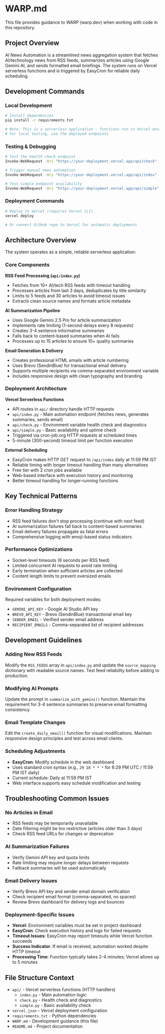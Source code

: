 # WARP.md

This file provides guidance to WARP (warp.dev) when working with code in this repository.

## Project Overview

AI News Automation is a streamlined news aggregation system that fetches AI/technology news from RSS feeds, summarizes articles using Google Gemini AI, and sends formatted email briefings. The system runs on Vercel serverless functions and is triggered by EasyCron for reliable daily scheduling.

## Development Commands

### Local Development
```bash
# Install dependencies
pip install -r requirements.txt

# Note: This is a serverless application - functions run in Vercel environment
# For local testing, use the deployed endpoints
```

### Testing & Debugging
```bash
# Test the health check endpoint
Invoke-WebRequest -Uri "https://your-deployment.vercel.app/api/check"

# Trigger manual news automation
Invoke-WebRequest -Uri "https://your-deployment.vercel.app/api/index"

# Test simple endpoint availability
Invoke-WebRequest -Uri "https://your-deployment.vercel.app/api/simple"
```

### Deployment Commands
```bash
# Deploy to Vercel (requires Vercel CLI)
vercel deploy

# Or connect GitHub repo to Vercel for automatic deployments
```

## Architecture Overview

The system operates as a simple, reliable serverless application:

### Core Components

**RSS Feed Processing (`api/index.py`)**
- Fetches from 10+ AI/tech RSS feeds with timeout handling
- Processes articles from last 3 days, deduplicates by title similarity
- Limits to 5 feeds and 30 articles to avoid timeout issues
- Extracts clean source names and formats article metadata

**AI Summarization Pipeline**
- Uses Google Gemini 2.5 Pro for article summarization
- Implements rate limiting (1-second delays every 8 requests)
- Creates 3-4 sentence informative summaries
- Falls back to content-based summaries when AI fails
- Processes up to 15 articles to ensure 10+ quality summaries

**Email Generation & Delivery**
- Creates professional HTML emails with article numbering
- Uses Brevo (SendinBlue) for transactional email delivery
- Supports multiple recipients via comma-separated environment variable
- Includes responsive design with clean typography and branding

### Deployment Architecture

**Vercel Serverless Functions**
- API routes in `api/` directory handle HTTP requests
- `api/index.py` - Main automation endpoint (fetches news, generates summaries, sends email)
- `api/check.py` - Environment variable health check and diagnostics
- `api/simple.py` - Basic availability and uptime check
- Triggered via cron-job.org HTTP requests at scheduled times
- 5-minute (300-second) timeout limit per function execution

**External Scheduling**
- EasyCron makes HTTP GET request to `/api/index` daily at 11:59 PM IST
- Reliable timing with longer timeout handling than many alternatives
- Free tier with 2 cron jobs available
- Web-based interface with execution history and monitoring
- Better timeout handling for longer-running functions

## Key Technical Patterns

### Error Handling Strategy
- RSS feed failures don't stop processing (continue with next feed)
- AI summarization failures fall back to content-based summaries
- Email delivery failures propagate as fatal errors
- Comprehensive logging with emoji-based status indicators

### Performance Optimizations
- Socket-level timeouts (8 seconds per RSS feed)
- Limited concurrent AI requests to avoid rate limiting
- Early termination when sufficient articles are collected
- Content length limits to prevent oversized emails

### Environment Configuration
Required variables for both deployment modes:
- `GEMINI_API_KEY` - Google AI Studio API key
- `BREVO_API_KEY` - Brevo (SendinBlue) transactional email key  
- `SENDER_EMAIL` - Verified sender email address
- `RECIPIENT_EMAILS` - Comma-separated list of recipient addresses

## Development Guidelines

### Adding New RSS Feeds
Modify the `RSS_FEEDS` array in `api/index.py` and update the `source_mapping` dictionary with readable source names. Test feed reliability before adding to production.

### Modifying AI Prompts
Update the prompt in `summarize_with_gemini()` function. Maintain the requirement for 3-4 sentence summaries to preserve email formatting consistency.

### Email Template Changes
Edit the `create_daily_email()` function for visual modifications. Maintain responsive design principles and test across email clients.

### Scheduling Adjustments
- **EasyCron**: Modify schedule in the web dashboard
- Uses standard cron syntax (e.g., `29 18 * * *` for 6:29 PM UTC / 11:59 PM IST daily)
- Current schedule: Daily at 11:59 PM IST
- Web interface supports easy schedule modification and testing

## Troubleshooting Common Issues

### No Articles in Email
- RSS feeds may be temporarily unavailable
- Date filtering might be too restrictive (articles older than 3 days)
- Check RSS feed URLs for changes or deprecation

### AI Summarization Failures
- Verify Gemini API key and quota limits
- Rate limiting may require longer delays between requests
- Fallback summaries will be used automatically

### Email Delivery Issues
- Verify Brevo API key and sender email domain verification
- Check recipient email format (comma-separated, no spaces)
- Review Brevo dashboard for delivery logs and bounces

### Deployment-Specific Issues
- **Vercel**: Environment variables must be set in project dashboard
- **EasyCron**: Check execution history and logs for failed requests
- **Timeout Issues**: EasyCron may report timeouts while Vercel function succeeds
- **Success Indicator**: If email is received, automation worked despite HTTP timeout
- **Processing Time**: Function typically takes 2-4 minutes; Vercel allows up to 5 minutes

## File Structure Context

- `api/` - Vercel serverless functions (HTTP handlers)
  - `index.py` - Main automation logic
  - `check.py` - Health check and diagnostics
  - `simple.py` - Basic availability check
- `vercel.json` - Vercel deployment configuration
- `requirements.txt` - Python dependencies
- `WARP.md` - Development guidance (this file)
- `README.md` - Project documentation
